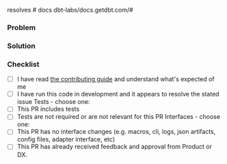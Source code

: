 resolves #
docs dbt-labs/docs.getdbt.com/#

<!---
  Include the number of the issue addressed by this PR above if applicable.
  PRs for code changes without an associated issue *will not be merged*.
  See CONTRIBUTING.md for more information.

  Include the number of the docs issue that was opened for this issue. If
  this change has no user-facing implications, "N/A" suffices instead. New
  docs tickets can be created[here](https://github.com/dbt-labs/docs.getdbt.com/issues/new/choose).
-->

### Problem

<!---
  Describe the problem this PR is solving. What is the application state
  before this PR is merged?
-->

### Solution

<!---
  Describe the way this PR solves the above problem. Add as much detail as you
  can to help reviewers understand your changes. Include any alternatives and
  tradeoffs you considered.
-->

### Checklist

- [ ] I have read [the contributing guide](https://github.com/dbt-labs/dbt-core/blob/main/CONTRIBUTING.md) and understand what's expected of me
- [ ] I have run this code in development and it appears to resolve the stated issue
Tests - choose one:
- [ ] This PR includes tests
- [ ] Tests are not required or are not relevant for this PR
Interfaces - choose one:
- [ ] This PR has no interface changes (e.g. macros, cli, logs, json artifacts, config files, adapter interface, etc)
- [ ] This PR has already received feedback and approval from Product or DX.
